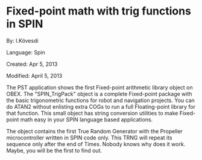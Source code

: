 # Fixed-point math with trig functions in SPIN

By: I.Kövesdi

Language: Spin

Created: Apr 5, 2013

Modified: April 5, 2013

The PST application shows the first Fixed-point arithmetic library object on OBEX. The "SPIN\_TrigPack" object is a complete Fixed-point package with the basic trigonometric functions for robot and navigation projects. You can do ATAN2 without enlisting extra COGs to run a full Floating-point library for that function. This small object has string conversion utilities to make Fixed-point math easy in your SPIN language based applications.

The object contains the first True Random Generator with the Propeller microcontroller written in SPIN code only. This TRNG will repeat its sequence only after the end of Times. Nobody knows why does it work. Maybe, you will be the first to find out.
